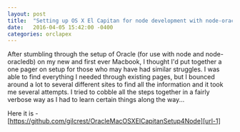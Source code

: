 ```yaml
---
layout: post
title:  "Setting up OS X El Capitan for node development with node-oracledb"
date:   2016-04-05 15:42:00 -0400
categories: orclapex
---
```

After stumbling through the setup of Oracle (for use with node and node-oracledb) on my new and first ever Macbook, I thought I'd put together a one pager on setup for those who may have had similar struggles. I was able to find everything I needed through existing pages, but I bounced around a lot to several different sites to find all the information and it took me several attempts.  I tried to cobble all the steps together in a fairly verbose way as I had to learn certain things along the way...

Here it is - [https://github.com/gilcrest/OracleMacOSXElCapitanSetup4Node][url-1]

[url-1]: https://github.com/gilcrest/OracleMacOSXElCapitanSetup4Node